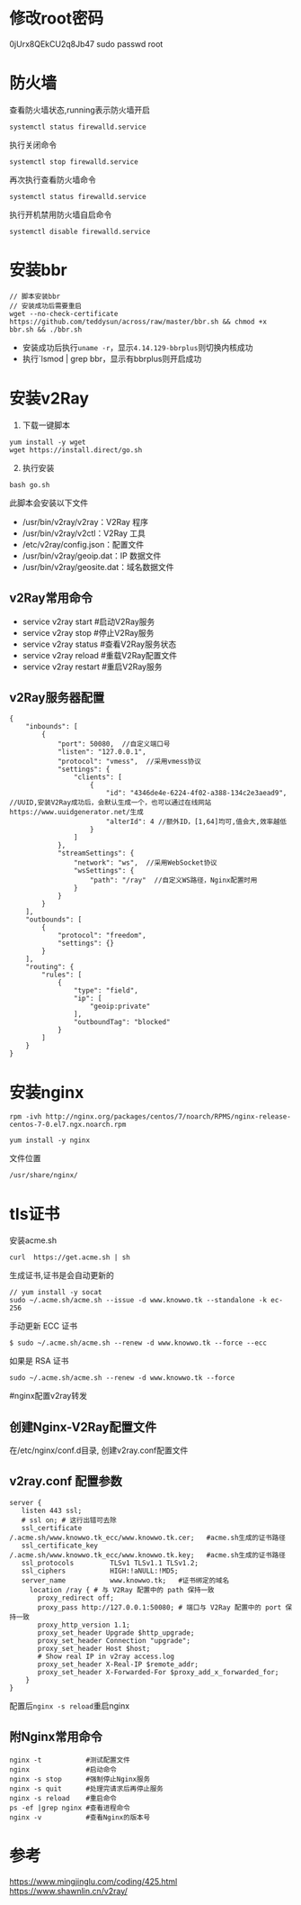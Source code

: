 # 修改root密码
0jUrx8QEkCU2q8Jb47
sudo  passwd root


# 防火墙
查看防火墙状态,running表示防火墙开启
```
systemctl status firewalld.service
```

执行关闭命令
```
systemctl stop firewalld.service
``` 

再次执行查看防火墙命令
```
systemctl status firewalld.service
```

执行开机禁用防火墙自启命令
```
systemctl disable firewalld.service
```

# 安装bbr
```
// 脚本安装bbr
// 安装成功后需要重启
wget --no-check-certificate https://github.com/teddysun/across/raw/master/bbr.sh && chmod +x bbr.sh && ./bbr.sh
```

- 安装成功后执行`uname -r`，显示`4.14.129-bbrplus`则切换内核成功
- 执行`lsmod | grep bbr，显示有bbrplus则开启成功


# 安装v2Ray
1. 下载一键脚本
```
yum install -y wget
wget https://install.direct/go.sh
```

2. 执行安装
```
bash go.sh
```
此脚本会安装以下文件  
* /usr/bin/v2ray/v2ray：V2Ray 程序
* /usr/bin/v2ray/v2ctl：V2Ray 工具
* /etc/v2ray/config.json：配置文件
* /usr/bin/v2ray/geoip.dat：IP 数据文件
* /usr/bin/v2ray/geosite.dat：域名数据文件

## v2Ray常用命令
* service v2ray start #启动V2Ray服务
* service v2ray stop #停止V2Ray服务
* service v2ray status #查看V2Ray服务状态
* service v2ray reload #重载V2Ray配置文件
* service v2ray restart #重启V2Ray服务

## v2Ray服务器配置
```
{
    "inbounds": [
        {
            "port": 50080,  //自定义端口号
            "listen": "127.0.0.1",
            "protocol": "vmess",  //采用vmess协议
            "settings": {
                "clients": [
                    {
                        "id": "4346de4e-6224-4f02-a388-134c2e3aead9", //UUID,安装V2Ray成功后，会默认生成一个，也可以通过在线网站https://www.uuidgenerator.net/生成
                        "alterId": 4 //额外ID，[1,64]均可,值会大,效率越低
                    }
                ]
            },
            "streamSettings": {
                "network": "ws",  //采用WebSocket协议
                "wsSettings": {
                    "path": "/ray"  //自定义WS路径，Nginx配置时用
                }
            }
        }
    ],
    "outbounds": [
        {
            "protocol": "freedom",
            "settings": {}
        }
    ],
    "routing": {
        "rules": [
            {
                "type": "field",
                "ip": [
                    "geoip:private"
                ],
                "outboundTag": "blocked"
            }
        ]
    }
}
```


# 安装nginx
```
rpm -ivh http://nginx.org/packages/centos/7/noarch/RPMS/nginx-release-centos-7-0.el7.ngx.noarch.rpm
```
```
yum install -y nginx
```
文件位置
```
/usr/share/nginx/
```


# tls证书
安装acme.sh
```
curl  https://get.acme.sh | sh
```

生成证书,证书是会自动更新的
```
// yum install -y socat
sudo ~/.acme.sh/acme.sh --issue -d www.knowwo.tk --standalone -k ec-256
```

手动更新 ECC 证书
```
$ sudo ~/.acme.sh/acme.sh --renew -d www.knowwo.tk --force --ecc
```

如果是 RSA 证书
```
sudo ~/.acme.sh/acme.sh --renew -d www.knowwo.tk --force
```



#nginx配置v2ray转发
## 创建Nginx-V2Ray配置文件
在/etc/nginx/conf.d目录, 创建v2ray.conf配置文件
## v2ray.conf 配置参数
```
server {
   listen 443 ssl;
   # ssl on; # 这行出错可去除
   ssl_certificate       /.acme.sh/www.knowwo.tk_ecc/www.knowwo.tk.cer;   #acme.sh生成的证书路径
   ssl_certificate_key   /.acme.sh/www.knowwo.tk_ecc/www.knowwo.tk.key;   #acme.sh生成的证书路径
   ssl_protocols         TLSv1 TLSv1.1 TLSv1.2;
   ssl_ciphers           HIGH:!aNULL:!MD5;
   server_name           www.knowwo.tk;   #证书绑定的域名
     location /ray { # 与 V2Ray 配置中的 path 保持一致
       proxy_redirect off;
       proxy_pass http://127.0.0.1:50080; # 端口与 V2Ray 配置中的 port 保持一致
       proxy_http_version 1.1;
       proxy_set_header Upgrade $http_upgrade;
       proxy_set_header Connection "upgrade";
       proxy_set_header Host $host;
       # Show real IP in v2ray access.log
       proxy_set_header X-Real-IP $remote_addr;
       proxy_set_header X-Forwarded-For $proxy_add_x_forwarded_for;
    }
}
```
配置后`nginx -s reload`重启nginx


## 附Nginx常用命令
```
nginx -t           #测试配置文件
nginx              #启动命令
nginx -s stop      #强制停止Nginx服务
nginx -s quit      #处理完请求后再停止服务
nginx -s reload    #重启命令
ps -ef |grep nginx #查看进程命令
nginx -v           #查看Nginx的版本号
```


# 参考
https://www.mingjinglu.com/coding/425.html
https://www.shawnlin.cn/v2ray/

